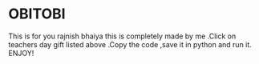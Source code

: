 # OBITOBI
This is for you rajnish bhaiya this is completely made by me .Click on teachers day gift listed above .Copy the code ,save it in python and run it. ENJOY!
